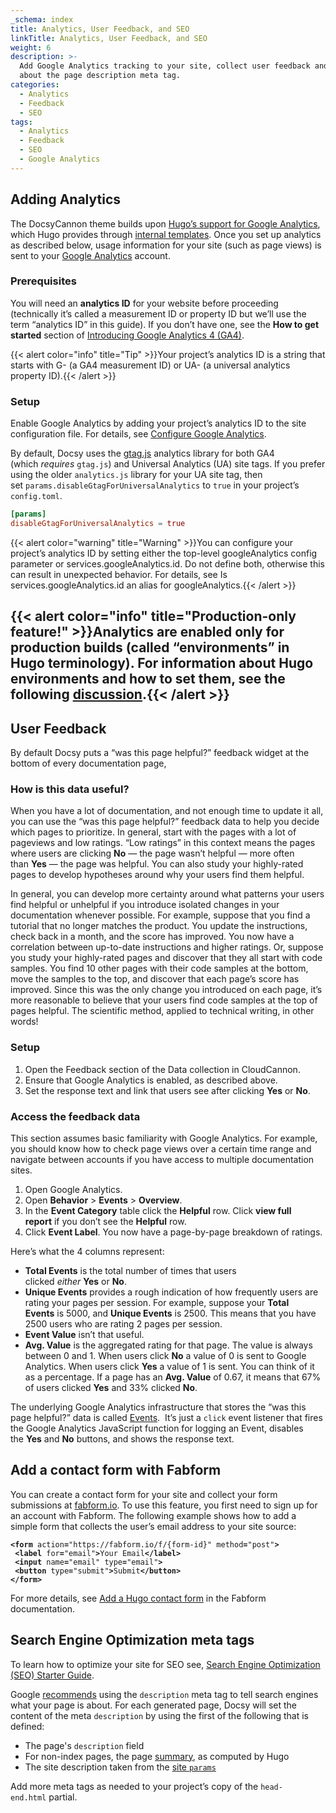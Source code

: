 ```yaml
---
_schema: index
title: Analytics, User Feedback, and SEO
linkTitle: Analytics, User Feedback, and SEO
weight: 6
description: >-
  Add Google Analytics tracking to your site, collect user feedback and learn
  about the page description meta tag.
categories:
  - Analytics
  - Feedback
  - SEO
tags:
  - Analytics
  - Feedback
  - SEO
  - Google Analytics
---
```

## Adding Analytics

The DocsyCannon theme builds upon&nbsp;[Hugo’s support for Google Analytics](https://gohugo.io/templates/internal/#google-analytics), which Hugo provides through&nbsp;[internal templates](https://gohugo.io/templates/internal/). Once you set up analytics as described below, usage information for your site (such as page views) is sent to your&nbsp;[Google Analytics](https://analytics.google.com/analytics/web/)&nbsp;account.

### Prerequisites

You will need an&nbsp;**analytics ID**&nbsp;for your website before proceeding (technically it’s called a measurement ID or property ID but we’ll use the term “analytics ID” in this guide). If you don’t have one, see the&nbsp;**How to get started**&nbsp;section of&nbsp;[Introducing Google Analytics 4 (GA4)](https://support.google.com/analytics/answer/1042508).

{{< alert color="info" title="Tip" >}}Your project’s analytics ID is a string that starts with G- (a GA4 measurement ID) or UA- (a universal analytics property ID).{{< /alert >}}

### Setup

Enable Google Analytics by adding your project’s analytics ID to the site configuration file. For details, see&nbsp;[Configure Google Analytics](https://gohugo.io/templates/internal/#configure-google-analytics).

By default, Docsy uses the&nbsp;[gtag.js](https://support.google.com/analytics/answer/10220869)&nbsp;analytics library for both GA4 (which&nbsp;*requires*&nbsp;`gtag.js`) and Universal Analytics (UA) site tags. If you prefer using the older&nbsp;`analytics.js`&nbsp;library for your UA site tag, then set&nbsp;`params.disableGtagForUniversalAnalytics`&nbsp;to&nbsp;`true`&nbsp;in your project’s `config.toml`.

```toml
[params]
disableGtagForUniversalAnalytics = true
```

{{< alert color="warning" title="Warning" >}}You can configure your project’s analytics ID by setting either the top-level googleAnalytics config parameter or services.googleAnalytics.id. Do not define both, otherwise this can result in unexpected behavior. For details, see Is services.googleAnalytics.id an alias for googleAnalytics.{{< /alert >}}

## {{< alert color="info" title="Production-only feature!" >}}Analytics are enabled only for production builds (called “environments” in Hugo terminology). For information about Hugo environments and how to set them, see the following [discussion](www.example.com).{{< /alert >}}

## User Feedback

By default Docsy puts a “was this page helpful?” feedback widget at the bottom of every documentation page,

### How is this data useful?

When you have a lot of documentation, and not enough time to update it all, you can use the “was this page helpful?” feedback data to help you decide which pages to prioritize. In general, start with the pages with a lot of pageviews and low ratings. “Low ratings” in this context means the pages where users are clicking&nbsp;**No**&nbsp;— the page wasn’t helpful — more often than&nbsp;**Yes**&nbsp;— the page was helpful. You can also study your highly-rated pages to develop hypotheses around why your users find them helpful.

In general, you can develop more certainty around what patterns your users find helpful or unhelpful if you introduce isolated changes in your documentation whenever possible. For example, suppose that you find a tutorial that no longer matches the product. You update the instructions, check back in a month, and the score has improved. You now have a correlation between up-to-date instructions and higher ratings. Or, suppose you study your highly-rated pages and discover that they all start with code samples. You find 10 other pages with their code samples at the bottom, move the samples to the top, and discover that each page’s score has improved. Since this was the only change you introduced on each page, it’s more reasonable to believe that your users find code samples at the top of pages helpful. The scientific method, applied to technical writing, in other words!

### Setup

1. Open the Feedback section of the Data collection in CloudCannon.
2. Ensure that Google Analytics is enabled, as described above.
3. Set the response text and link that users see after clicking&nbsp;**Yes**&nbsp;or&nbsp;**No**.

### Access the feedback data

This section assumes basic familiarity with Google Analytics. For example, you should know how to check page views over a certain time range and navigate between accounts if you have access to multiple documentation sites.

1. Open Google Analytics.
2. Open&nbsp;**Behavior**&nbsp;&gt;&nbsp;**Events**&nbsp;&gt;&nbsp;**Overview**.
3. In the&nbsp;**Event Category**&nbsp;table click the&nbsp;**Helpful**&nbsp;row. Click&nbsp;**view full report**&nbsp;if you don’t see the&nbsp;**Helpful**&nbsp;row.
4. Click&nbsp;**Event Label**. You now have a page-by-page breakdown of ratings.

Here’s what the 4 columns represent:

* **Total Events**&nbsp;is the total number of times that users clicked&nbsp;*either*&nbsp;**Yes**&nbsp;or&nbsp;**No**.
* **Unique Events**&nbsp;provides a rough indication of how frequently users are rating your pages per session. For example, suppose your&nbsp;**Total Events**&nbsp;is 5000, and&nbsp;**Unique Events**&nbsp;is 2500. This means that you have 2500 users who are rating 2 pages per session.
* **Event Value**&nbsp;isn’t that useful.
* **Avg. Value**&nbsp;is the aggregated rating for that page. The value is always between 0 and 1. When users click&nbsp;**No**&nbsp;a value of 0 is sent to Google Analytics. When users click&nbsp;**Yes**&nbsp;a value of 1 is sent. You can think of it as a percentage. If a page has an&nbsp;**Avg. Value**&nbsp;of 0.67, it means that 67% of users clicked&nbsp;**Yes**&nbsp;and 33% clicked&nbsp;**No**.

The underlying Google Analytics infrastructure that stores the “was this page helpful?” data is called&nbsp;[Events](https://developers.google.com/analytics/devguides/collection/analyticsjs/events). &nbsp;It’s just a&nbsp;`click`&nbsp;event listener that fires the Google Analytics JavaScript function for logging an Event, disables the&nbsp;**Yes**&nbsp;and&nbsp;**No**&nbsp;buttons, and shows the response text.

## Add a contact form with Fabform

You can create a contact form for your site and collect your form submissions at&nbsp;[fabform.io](https://fabform.io/). To use this feature, you first need to sign up for an account with Fabform. The following example shows how to add a simple form that collects the user’s email address to your site source:

<div><pre data-language="html"><code class="language-html"><strong>&lt;</strong><strong>form</strong> action<strong>=</strong>"https://fabform.io/f/{form-id}" method<strong>=</strong>"post"<strong>&gt;</strong>
 <strong>&lt;</strong><strong>label</strong> for<strong>=</strong>"email"<strong>&gt;</strong>Your Email<strong>&lt;/</strong><strong>label</strong><strong>&gt;</strong>
 <strong>&lt;</strong><strong>input</strong> name<strong>=</strong>"email" type<strong>=</strong>"email"<strong>&gt;</strong>
 <strong>&lt;</strong><strong>button</strong> type<strong>=</strong>"submit"<strong>&gt;</strong>Submit<strong>&lt;/</strong><strong>button</strong><strong>&gt;</strong>
<strong>&lt;/</strong><strong>form</strong><strong>&gt;</strong>
</code></pre></div>

For more details, see&nbsp;[Add a Hugo contact form](https://fabform.io/a/hugo-contact-form)&nbsp;in the Fabform documentation.

## Search Engine Optimization meta tags

To learn how to optimize your site for SEO see,&nbsp;[Search Engine Optimization (SEO) Starter Guide](https://developers.google.com/search/docs/beginner/seo-starter-guide).

Google&nbsp;[recommends](https://developers.google.com/search/docs/beginner/seo-starter-guide?hl=en%2F#descriptionmeta)&nbsp;using the&nbsp;`description`&nbsp;meta tag to tell search engines what your page is about. For each generated page, Docsy will set the content of the meta&nbsp;`description`&nbsp;by using the first of the following that is defined:

* The page's&nbsp;`description`&nbsp;field
* For non-index pages, the page&nbsp;[summary](https://gohugo.io/content-management/summaries/), as computed by Hugo
* The site description taken from the&nbsp;[site&nbsp;`params`](https://gohugo.io/variables/site/#the-siteparams-variable)

Add more meta tags as needed to your project’s copy of the&nbsp;`head-end.html`&nbsp;partial.